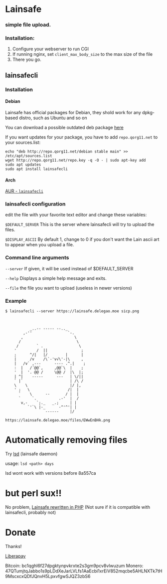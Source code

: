 # Lainsafe
### simple file upload.

### Installation:

1. Configure your webserver to run CGI
2. If running nginx, set ```client_max_body_size``` to the max size of
   the file
2. There you go.

## lainsafecli

### Installation

#### Debian
Lainsafe has official packages for Debian, they shold work for any
dpkg-based distro, such as Ubuntu and so on

You can download a possible outdated deb package
[here](http://repo.qorg11.net/debian/pool/main/l/lainsafecli/lainsafecli_0.3_all.deb)

If you want updates for your package, you have to add
`repo.qorg11.net` to your sources.list:

~~~
echo "deb http://repo.qorg11.net/debian stable main" >> /etc/apt/sources.list
wget http://repo.qorg11.net/repo.key -q -O - | sudo apt-key add
sudo apt updates
sudo apt install lainsafecli
~~~
#### Arch
[AUR - `lainsafecli`](https://aur.archlinux.org/packages/lainsafecli/)

### lainsafecli configuration

edit the file with your favorite text editor and change these
variables:

```$DEFAULT_SERVER``` This is the server where lainsafecli will try to
upload the files.

```$DISPLAY_ASCII``` By default 1, change to 0 if you don't want the
Lain ascii art to appear when you upload a file.

### Command line arguments

```--server``` If given, it will be used instead of $DEFAULT_SERVER

```--help``` Displays a simple help message and exits.

```--file``` the file you want to upload (useless in newer versions)

### Example

~~~
$ lainsafecli --server https://lainsafe.delegao.moe sicp.png


                
           _..-- ----- --.._
        ,-''                `-.
       ,                       \
      /                         \
     /        ` .                \
    '         /  ||               ;
    ;      ^/|   |/        |      |
    |      /v    /\`-'v√\'-|\     ,
    |   /v` ,---      ---- .^.|    ;
    :  |   /´@@`,     ,@@`\  |    ;
    '  |  '. @@ /     \@@ /  |\  |;
    | ^|    -----      ---   | \/||
    ` |`                     | /\ /
    \    \                   |/ |,
    ' ;   \                 /|  |
      `    \      --       / |  |
      `     `.          .-'  |  /
       v,-    `;._   _.;     | |
          `'`\ |-_      -^'^'| |
                  ------     |/
          
https://lainsafe.delegao.moe/files/EWwEnBHk.png

~~~

# Automatically removing files

Try [lsd](https://git.kalli.st/czar/lsd) (lainsafe daemon)

usage: `lsd <path> days`

lsd wont work with versions before 8a557ca

# but perl sux!!

No problem, [Lainsafe rewritten in
PHP](https://ech1.github.io/blog/servers/phpfilesafe/index.html)
(Not sure if it is compatible with lainsafecli, probably not)


# Donate

Thanks!

[Liberapay](https://liberapay.com/qorg11)

Bitcoin: bc1qghl6f27dpgktynpvkrxte2s3gm9pcv8vlwuzum
Monero: 47QTumjtqJabbo1s9pLDdXeJarLVLfs1AaEcbi1xrEiV852mqcbe5AHLNXTk7tH9MscxcxQDfJQnvH5LpxvfgwSJQZ3zbS6